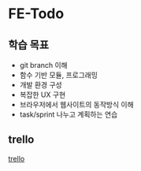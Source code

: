 # FE-Todo

## 학습 목표

- git branch 이해
- 함수 기반 모듈, 프로그래밍
- 개발 환경 구성
- 복잡한 UX 구현
- 브라우저에서 웹사이트의 동작방식 이해
- task/sprint 나누고 계획하는 연습

## trello

[trello](https://trello.com/invite/b/67c68babd9a1af4b5516d24b/ATTI7ba27d245056ee657df8fe675231c998CE45F5BE/todo-project)
